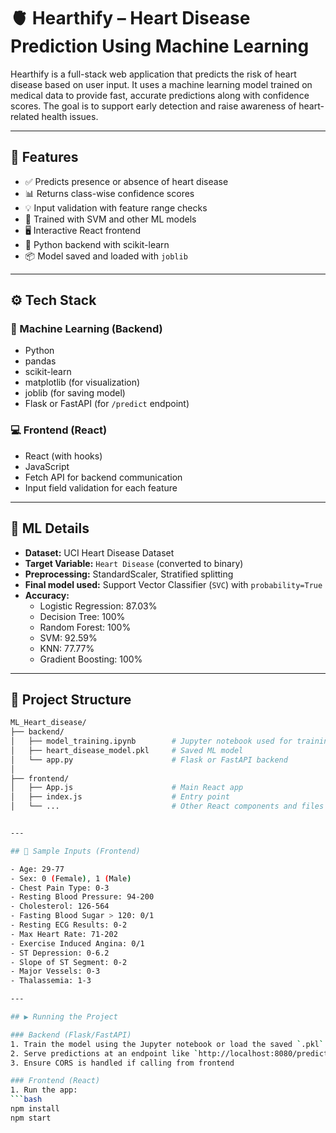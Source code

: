 <!-- # Hearthify
This project predicts the risk of heart disease using machine learning models trained on medical data. It helps in early detection by analyzing key health indicators like age, cholesterol, and blood pressure. -->

# 🫀 Hearthify – Heart Disease Prediction Using Machine Learning

Hearthify is a full-stack web application that predicts the risk of heart disease based on user input. It uses a machine learning model trained on medical data to provide fast, accurate predictions along with confidence scores. The goal is to support early detection and raise awareness of heart-related health issues.

---

## 📌 Features

- ✅ Predicts presence or absence of heart disease
- 📊 Returns class-wise confidence scores
- 💡 Input validation with feature range checks
- 🧠 Trained with SVM and other ML models
- 🖥️ Interactive React frontend
- 🐍 Python backend with scikit-learn
- 📦 Model saved and loaded with `joblib`

---

## ⚙️ Tech Stack

### 🧠 Machine Learning (Backend)
- Python
- pandas
- scikit-learn
- matplotlib (for visualization)
- joblib (for saving model)
- Flask or FastAPI (for `/predict` endpoint)

### 💻 Frontend (React)
- React (with hooks)
- JavaScript
- Fetch API for backend communication
- Input field validation for each feature

---

## 🧠 ML Details

- **Dataset:** UCI Heart Disease Dataset
- **Target Variable:** `Heart Disease` (converted to binary)
- **Preprocessing:** StandardScaler, Stratified splitting
- **Final model used:** Support Vector Classifier (`SVC`) with `probability=True`
- **Accuracy:**
  - Logistic Regression: 87.03%
  - Decision Tree: 100%
  - Random Forest: 100%
  - SVM: 92.59%
  - KNN: 77.77%
  - Gradient Boosting: 100%

---

## 📂 Project Structure

```bash
ML_Heart_disease/
├── backend/
│   ├── model_training.ipynb        # Jupyter notebook used for training
│   ├── heart_disease_model.pkl     # Saved ML model
│   └── app.py                      # Flask or FastAPI backend
│
├── frontend/
│   ├── App.js                      # Main React app
│   ├── index.js                    # Entry point
│   └── ...                         # Other React components and files


---

## 🧪 Sample Inputs (Frontend)

- Age: 29-77
- Sex: 0 (Female), 1 (Male)
- Chest Pain Type: 0-3
- Resting Blood Pressure: 94-200
- Cholesterol: 126-564
- Fasting Blood Sugar > 120: 0/1
- Resting ECG Results: 0-2
- Max Heart Rate: 71-202
- Exercise Induced Angina: 0/1
- ST Depression: 0-6.2
- Slope of ST Segment: 0-2
- Major Vessels: 0-3
- Thalassemia: 1-3

---

## ▶️ Running the Project

### Backend (Flask/FastAPI)
1. Train the model using the Jupyter notebook or load the saved `.pkl` file
2. Serve predictions at an endpoint like `http://localhost:8080/predict`
3. Ensure CORS is handled if calling from frontend

### Frontend (React)
1. Run the app:
```bash
npm install
npm start

